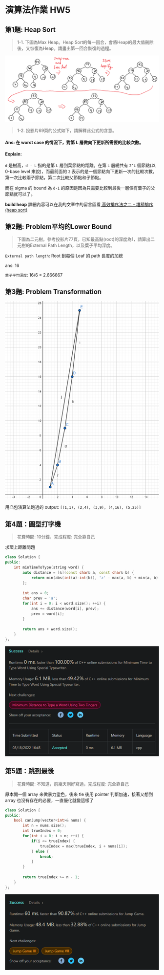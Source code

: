 # 演算法作業 HW5

## 第1題: Heap Sort

> 1-1. 下圖為Max Heap。Heap Sort的每一回合，會將Heap的最大值刪除後，又恢復為Heap。請畫出第一回合恢復的過程。


![](imgs/heapify.png)

> 1-2. 投影片69頁的公式如下，請解釋此公式的含意。

#### Ans: 在 worst case 的情況下，對第 L 層做向下更新所需要的比較次數。

#### Explain: 

`d` 是樹高，`d - L` 指的是第 `L` 層到葉節點的距離。在第 `L` 層總共有 `2^L` 個節點(以 0-base level 來說)，而最前面的 `2` 表示的是一個節點向下更新一次的比較次數，第一次比較兩子節點，第二次比較父節點和子節點。

而在 sigma 的 bound 為 `d-1` 的原因是因為只需要比較到最後一層個有葉子的父節點就可以了。

**build heap** 詳細內容可以在我的文章中的留言區看[ 高效排序法之二 - 堆積排序 (heap sort)](https://home.gamer.com.tw/artwork.php?sn=5062487)

## 第2題: Problem平均的Lower Bound

> 下圖為二元樹。參考投影片77頁，已知最高點(root)的深度為1，請算出二元樹的External Path Length，以及葉子平均深度。

`External path length`:  Root 到每個 Leaf 的 path 長度的加總

ans: 16

`葉子平均深度`: 16/6 = 2.666667

## 第3題: Problem Transformation

![](imgs/convex%20hull.png)

用凸包演算法跑過的 output: `[(1,1), (2,4), (3,9), (4,16), (5,25)]`

## 第4題：圓型打字機
> 花費時間: 10分鐘，完成程度: 完全靠自己

求環上距離問題

```c++
class Solution {
public:
    int minTimeToType(string word) {
        auto distance = [&](const char& a, const char& b) {
            return min(abs(int(a)-int(b)), 'z' - max(a, b) + min(a, b) - 'a' + 1);
        };
        
        int ans = 0;
        char prev = 'a';
        for(int i = 0; i < word.size(); ++i) {
            ans += distance(word[i], prev);
            prev = word[i];
        }
        
        return ans + word.size();
    }
};
```

![](imgs/leetcode1974.png)

## 第5題：跳到最後

> 花費時間: 不知道，前幾天剛好寫過，完成程度: 完全靠自己

原本開一個 array 來做暴力塗色，後來 tle 後用 pointer 判斷加速，接著又想到 array 也沒有存在的必要，一直優化就變這樣了

```c++
class Solution {
public:
    bool canJump(vector<int>& nums) {
        int n = nums.size();
        int trueIndex = 0;
        for(int i = 0; i < n; ++i) {
            if(i <= trueIndex) {
                trueIndex = max(trueIndex, i + nums[i]);
            } else {
                break;
            }
        }
        
        return trueIndex >= n - 1;
    }
};
```

![](imgs/leetcode55.png)